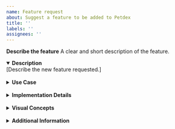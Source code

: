```yaml
---
name: Feature request
about: Suggest a feature to be added to Petdex
title: ''
labels: ''
assignees: ''
---
```


**Describe the feature**
A clear and short description of the feature.

<details open>
  <summary>
    <b>Description</b>
  </summary>
  [Describe the new feature requested.]
</details>

<br>

<details> 
  <summary>
    <b>Use Case</b>
  </summary>
  
[Explain the use for this feature and how it might benefits the project.]
</details>

<br>

<details> 
  <summary>
    <b>Implementation Details</b>
  </summary>

[Provide any details or suggestions on how this feature could be implemented.]

</details>

<br>

<details> 
  <summary>
    <b>Visual Concepts</b>
  </summary>

[Include any visual representations or concepts if those are available and applicable.]

</details>

<br>

<details> 
  <summary>
    <b>Additional Information</b>
  </summary>
  
[Provide any additional information, such as context that might be relevant to the implementation of this specific feature.]
</details>
